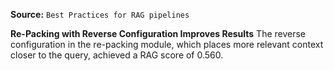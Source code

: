 **Source:** `Best Practices for RAG pipelines`

**Re-Packing with Reverse Configuration Improves Results**
The reverse configuration in the re-packing module, which places more relevant context closer to the query, achieved a RAG score of 0.560.
